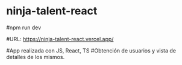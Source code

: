 # ninja-talent-react

#npm run dev

#URL: https://ninja-talent-react.vercel.app/

#App realizada con JS, React, TS
#Obtención de usuarios y vista de detalles de los mismos. 
